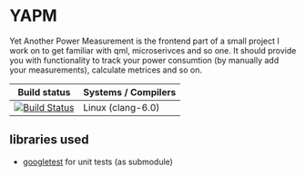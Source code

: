 # YAPM
Yet Another Power Measurement is the frontend part of a small project I work on to get familiar with qml, microserivces and so one. It should provide you with functionality to track your power consumtion (by manually add your measurements), calculate metrices and so on.

| Build status          | Systems / Compilers         |
| ------------- | ------------------------------------------ |
| [![Build Status](https://travis-ci.com/CRC4096/YAPM.svg?branch=master)](https://travis-ci.com/CRC4096/YAPM) | Linux (clang-6.0) |


## libraries used
- [googletest](https://github.com/google/googletest) for unit tests (as submodule)
